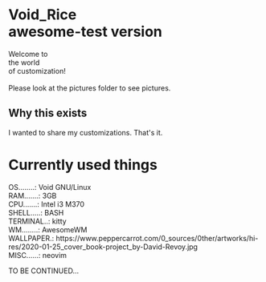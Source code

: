 <h1>
  Void_Rice <br>
  awesome-test version
</h1>
                            Welcome to<br>                                             
                            the  world <br>                                      
                         of customization!<br> 
</br>
Please look at the pictures folder to see pictures.
<h2>
Why this exists<br>
</h2>
I wanted to share my customizations. That's it.<br>
<h1>
Currently used things <br>
</h1>
OS........: Void GNU/Linux<br>
RAM.......: 3GB<br>
CPU.......: Intel i3 M370<br>
SHELL.....: BASH<br>
TERMINAL..: kitty<br>
WM........: AwesomeWM<br>
WALLPAPER.: https://www.peppercarrot.com/0_sources/0ther/artworks/hi-res/2020-01-25_cover_book-project_by-David-Revoy.jpg <br>
MISC......: neovim<br>
  
TO BE CONTINUED...
